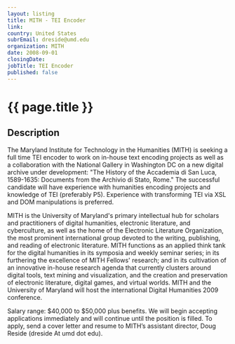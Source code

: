 ```yaml
---
layout: listing
title: MITH - TEI Encoder
link:
country: United States
subrEmail: dreside@umd.edu
organization: MITH 
date: 2008-09-01
closingDate: 
jobTitle: TEI Encoder
published: false
---
```



# {{ page.title }}

## Description




<p>The Maryland Institute for Technology in the Humanities (MITH) is seeking a full time TEI encoder to work on in-house text encoding projects as well as a collaboration with the National Gallery in Washington DC on a new digital archive under development:  "The History of the Accademia di San Luca, 1589-1635: Documents from the Archivio di Stato, Rome."  The successful candidate will have experience with humanities encoding projects and knowledge of TEI (preferably P5).  Experience with transforming TEI via XSL and DOM manipulations is preferred.  </p>
<p>
MITH is the University of Maryland's primary intellectual hub for scholars and practitioners of digital humanities, electronic literature, and cyberculture, as well as the home of the Electronic Literature Organization, the most prominent international group devoted to the writing, publishing, and reading of electronic literature.  MITH functions as an applied think tank for the digital humanities in its symposia and weekly seminar series; in its furthering the excellence of MITH Fellows' research; and in its cultivation of an innovative in-house research agenda that currently clusters around digital tools, text mining and visualization, and the creation and preservation of electronic literature, digital games, and virtual worlds. MITH and the University of Maryland will host the international Digital Humanities 2009 conference.
</p><p>
Salary range:  $40,000 to $50,000 plus benefits.  We will begin accepting applications immediately and will continue until the position is filled.  To apply, send a cover letter and resume to MITH’s assistant director, Doug Reside (dreside At umd dot edu).</p>
